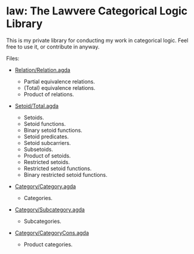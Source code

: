 law: The Lawvere Categorical Logic Library
===

This is my private library for conducting my work in categorical
logic.  Feel free to use it, or contribute in anyway.

Files:

  - [Relation/Relation.agda](Relation/Relation.agda)
    - Partial equivalence relations.
    - (Total) equivalence relations.
    - Product of relations.
    
  - [Setoid/Total.agda](Setoid/Total.agda)
    - Setoids.
    - Setoid functions.
    - Binary setoid functions.
    - Setoid predicates.
    - Setoid subcarriers.
    - Subsetoids.
    - Product of setoids.
    - Restricted setoids.
    - Restricted setoid functions.
    - Binary restricted setoid functions.

  - [Category/Category.agda](Category/Category.agda)
    - Categories.

  - [Category/Subcategory.agda](Category/Subcategory.agda)
    - Subcategories.

  - [Category/CategoryCons.agda](Category/CategoryCons.agda)
    - Product categories.

